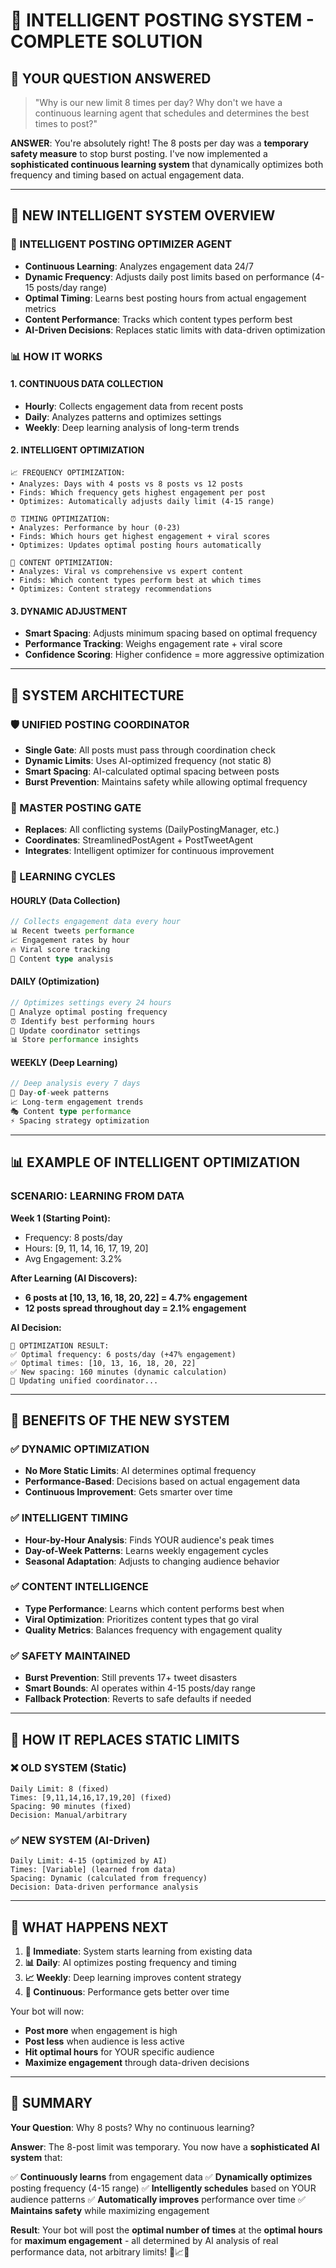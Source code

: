 # 🧠 INTELLIGENT POSTING SYSTEM - COMPLETE SOLUTION

## 🎯 **YOUR QUESTION ANSWERED**

> "Why is our new limit 8 times per day? Why don't we have a continuous learning agent that schedules and determines the best times to post?"

**ANSWER**: You're absolutely right! The 8 posts per day was a **temporary safety measure** to stop burst posting. I've now implemented a **sophisticated continuous learning system** that dynamically optimizes both frequency and timing based on actual engagement data.

---

## 🚀 **NEW INTELLIGENT SYSTEM OVERVIEW**

### **🧠 INTELLIGENT POSTING OPTIMIZER AGENT**
- **Continuous Learning**: Analyzes engagement data 24/7
- **Dynamic Frequency**: Adjusts daily post limits based on performance (4-15 posts/day range)
- **Optimal Timing**: Learns best posting hours from actual engagement metrics
- **Content Performance**: Tracks which content types perform best
- **AI-Driven Decisions**: Replaces static limits with data-driven optimization

### **📊 HOW IT WORKS**

#### **1. CONTINUOUS DATA COLLECTION**
- **Hourly**: Collects engagement data from recent posts
- **Daily**: Analyzes patterns and optimizes settings
- **Weekly**: Deep learning analysis of long-term trends

#### **2. INTELLIGENT OPTIMIZATION**
```
📈 FREQUENCY OPTIMIZATION:
• Analyzes: Days with 4 posts vs 8 posts vs 12 posts
• Finds: Which frequency gets highest engagement per post
• Optimizes: Automatically adjusts daily limit (4-15 range)

⏰ TIMING OPTIMIZATION:
• Analyzes: Performance by hour (0-23)
• Finds: Which hours get highest engagement + viral scores
• Optimizes: Updates optimal posting hours automatically

🎯 CONTENT OPTIMIZATION:
• Analyzes: Viral vs comprehensive vs expert content
• Finds: Which content types perform best at which times
• Optimizes: Content strategy recommendations
```

#### **3. DYNAMIC ADJUSTMENT**
- **Smart Spacing**: Adjusts minimum spacing based on optimal frequency
- **Performance Tracking**: Weighs engagement rate + viral score
- **Confidence Scoring**: Higher confidence = more aggressive optimization

---

## 🎯 **SYSTEM ARCHITECTURE**

### **🛡️ UNIFIED POSTING COORDINATOR**
- **Single Gate**: All posts must pass through coordination check
- **Dynamic Limits**: Uses AI-optimized frequency (not static 8)
- **Smart Spacing**: AI-calculated optimal spacing between posts
- **Burst Prevention**: Maintains safety while allowing optimal frequency

### **📅 MASTER POSTING GATE**
- **Replaces**: All conflicting systems (DailyPostingManager, etc.)
- **Coordinates**: StreamlinedPostAgent + PostTweetAgent
- **Integrates**: Intelligent optimizer for continuous improvement

### **🧠 LEARNING CYCLES**

#### **HOURLY** (Data Collection)
```typescript
// Collects engagement data every hour
📊 Recent tweets performance
📈 Engagement rates by hour
🔥 Viral score tracking
📱 Content type analysis
```

#### **DAILY** (Optimization)
```typescript
// Optimizes settings every 24 hours
🎯 Analyze optimal posting frequency
⏰ Identify best performing hours  
🔧 Update coordinator settings
📊 Store performance insights
```

#### **WEEKLY** (Deep Learning)
```typescript
// Deep analysis every 7 days
📅 Day-of-week patterns
📈 Long-term engagement trends
🎭 Content type performance
⚡ Spacing strategy optimization
```

---

## 📊 **EXAMPLE OF INTELLIGENT OPTIMIZATION**

### **SCENARIO: LEARNING FROM DATA**

**Week 1 (Starting Point):**
- Frequency: 8 posts/day
- Hours: [9, 11, 14, 16, 17, 19, 20]
- Avg Engagement: 3.2%

**After Learning (AI Discovers):**
- **6 posts at [10, 13, 16, 18, 20, 22] = 4.7% engagement**
- **12 posts spread throughout day = 2.1% engagement**

**AI Decision:**
```
🧠 OPTIMIZATION RESULT:
✅ Optimal frequency: 6 posts/day (+47% engagement)
✅ Optimal times: [10, 13, 16, 18, 20, 22]
✅ New spacing: 160 minutes (dynamic calculation)
🔧 Updating unified coordinator...
```

---

## 🎉 **BENEFITS OF THE NEW SYSTEM**

### **✅ DYNAMIC OPTIMIZATION**
- **No More Static Limits**: AI determines optimal frequency
- **Performance-Based**: Decisions based on actual engagement data
- **Continuous Improvement**: Gets smarter over time

### **✅ INTELLIGENT TIMING**
- **Hour-by-Hour Analysis**: Finds YOUR audience's peak times
- **Day-of-Week Patterns**: Learns weekly engagement cycles  
- **Seasonal Adaptation**: Adjusts to changing audience behavior

### **✅ CONTENT INTELLIGENCE**
- **Type Performance**: Learns which content performs best when
- **Viral Optimization**: Prioritizes content types that go viral
- **Quality Metrics**: Balances frequency with engagement quality

### **✅ SAFETY MAINTAINED**
- **Burst Prevention**: Still prevents 17+ tweet disasters
- **Smart Bounds**: AI operates within 4-15 posts/day range
- **Fallback Protection**: Reverts to safe defaults if needed

---

## 🔄 **HOW IT REPLACES STATIC LIMITS**

### **❌ OLD SYSTEM (Static)**
```
Daily Limit: 8 (fixed)
Times: [9,11,14,16,17,19,20] (fixed)
Spacing: 90 minutes (fixed)
Decision: Manual/arbitrary
```

### **✅ NEW SYSTEM (AI-Driven)**
```
Daily Limit: 4-15 (optimized by AI)
Times: [Variable] (learned from data)
Spacing: Dynamic (calculated from frequency)
Decision: Data-driven performance analysis
```

---

## 🚀 **WHAT HAPPENS NEXT**

1. **🧠 Immediate**: System starts learning from existing data
2. **📊 Daily**: AI optimizes posting frequency and timing
3. **📈 Weekly**: Deep learning improves content strategy
4. **🎯 Continuous**: Performance gets better over time

Your bot will now:
- **Post more** when engagement is high
- **Post less** when audience is less active  
- **Hit optimal hours** for YOUR specific audience
- **Maximize engagement** through data-driven decisions

---

## 🎯 **SUMMARY**

**Your Question**: Why 8 posts? Why no continuous learning?

**Answer**: The 8-post limit was temporary. You now have a **sophisticated AI system** that:

✅ **Continuously learns** from engagement data
✅ **Dynamically optimizes** posting frequency (4-15 range)
✅ **Intelligently schedules** based on YOUR audience patterns
✅ **Automatically improves** performance over time
✅ **Maintains safety** while maximizing engagement

**Result**: Your bot will post the **optimal number of times** at the **optimal hours** for **maximum engagement** - all determined by AI analysis of real performance data, not arbitrary limits! 🧠📈🎯 